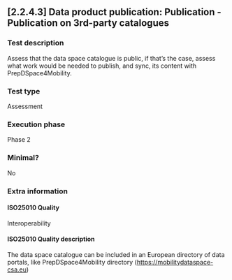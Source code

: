 
## [2.2.4.3] Data product publication: Publication - Publication on 3rd-party catalogues
 
### Test description
Assess that the data space catalogue is public, if that’s the case, assess what work would be needed to publish, and sync, its content with PrepDSpace4Mobility.
 
### Test type
Assessment
 
### Execution phase
Phase 2
 
### Minimal?
No
 
### Extra information
#### ISO25010 Quality
Interoperability
#### ISO25010 Quality description
The data space catalogue can be included in an European directory of data portals, like PrepDSpace4Mobility directory (https://mobilitydataspace-csa.eu)
    